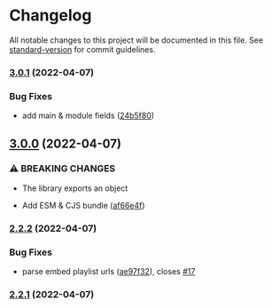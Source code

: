 # Changelog

All notable changes to this project will be documented in this file. See [standard-version](https://github.com/conventional-changelog/standard-version) for commit guidelines.

### [3.0.1](https://github.com/TooTallNate/spotify-uri/compare/v3.0.0...v3.0.1) (2022-04-07)


### Bug Fixes

* add main & module fields ([24b5f80](https://github.com/TooTallNate/spotify-uri/commit/24b5f80b91d8b0b83ea412eb22bdaafd1096d60d))

## [3.0.0](https://github.com/TooTallNate/spotify-uri/compare/v2.2.2...v3.0.0) (2022-04-07)


### ⚠ BREAKING CHANGES

* The library exports an object

* Add ESM & CJS bundle ([af66e4f](https://github.com/TooTallNate/spotify-uri/commit/af66e4f1d2f0e382951cf7c2685eca6444364d0c))

### [2.2.2](https://github.com/TooTallNate/spotify-uri/compare/v2.2.1...v2.2.2) (2022-04-07)


### Bug Fixes

* parse embed playlist urls ([ae97f32](https://github.com/TooTallNate/spotify-uri/commit/ae97f32d5f6d7c6c78a04c94fd78153e747a2b5f)), closes [#17](https://github.com/TooTallNate/spotify-uri/issues/17)

### [2.2.1](https://github.com/TooTallNate/spotify-uri/compare/v2.1.0...v2.2.1) (2022-04-07)
